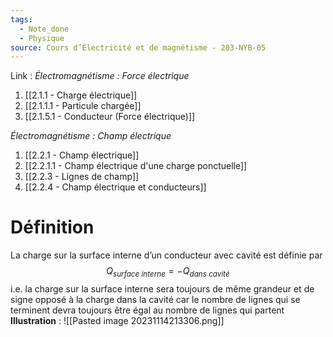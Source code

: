 ```yaml
---
tags:
  - Note_done
  - Physique
source: Cours d’Électricité et de magnétisme - 203-NYB-05
---
```


Link :
_Électromagnétisme : Force électrique_
1. [[2.1.1 - Charge électrique]]
2. [[2.1.1.1 - Particule chargée]]
3. [[2.1.5.1 - Conducteur (Force électrique)]]

_Électromagnétisme : Champ électrique_
1. [[2.2.1 - Champ électrique]]
2. [[2.2.1.1 - Champ électrique d'une charge ponctuelle]]
3. [[2.2.3 - Lignes de champ]]
4. [[2.2.4 - Champ électrique et conducteurs]]

# Définition
La charge sur la surface interne d’un conducteur avec cavité est définie par $$Q_{surface\ interne} = -Q_{dans\ cavité}$$ i.e. la charge sur la surface interne sera toujours de même grandeur et de signe opposé à la charge dans la cavité car le nombre de lignes qui se terminent devra toujours être égal au nombre de lignes qui partent
**Illustration** :
![[Pasted image 20231114213306.png]]


